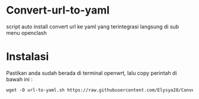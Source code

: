 # Convert-url-to-yaml
script auto install convert url ke yaml yang terintegrasi langsung di sub menu openclash

# Instalasi
Pastikan anda sudah berada di terminal openwrt, lalu copy perintah di bawah ini :
 ```html
wget -O url-to-yaml.sh https://raw.githubusercontent.com/Elysya28/Convert-url-to-yaml/main/url-to-yaml.sh && sed -i 's/\r$//' url-to-yaml.sh && sed -i '1s/bash/sh/' url-to-yaml.sh && chmod +x url-to-yaml.sh && ./url-to-yaml.sh && rm url-to-yaml.sh
 ```
